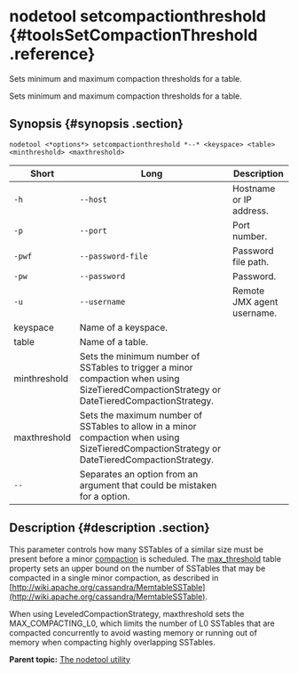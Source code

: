 # nodetool setcompactionthreshold {#toolsSetCompactionThreshold .reference}

Sets minimum and maximum compaction thresholds for a table.

Sets minimum and maximum compaction thresholds for a table.

## Synopsis {#synopsis .section}

```language-bash
nodetool <*options*> setcompactionthreshold *--* <keyspace> <table> <minthreshold> <maxthreshold>
```

|Short|Long|Description|
|-----|----|-----------|
|`-h`|`--host`|Hostname or IP address.|
|`-p`|`--port`|Port number.|
|`-pwf`|`--password-file`|Password file path.|
|`-pw`|`--password`|Password.|
|`-u`|`--username`|Remote JMX agent username.|
|keyspace|Name of a keyspace.|
|table|Name of a table.|
|minthreshold|Sets the minimum number of SSTables to trigger a minor compaction when using SizeTieredCompactionStrategy or DateTieredCompactionStrategy.|
|maxthreshold|Sets the maximum number of SSTables to allow in a minor compaction when using SizeTieredCompactionStrategy or DateTieredCompactionStrategy.|
|`--`|Separates an option from an argument that could be mistaken for a option.|

## Description {#description .section}

This parameter controls how many SSTables of a similar size must be present before a minor [compaction](../dml/dmlHowDataMaintain.md#dml-compaction) is scheduled. The [max\_threshold](/en/cql-oss/3.3/cql/cql_reference/cqlCreateTable.html#compactSubprop__compactionSubpropertiesSTCS) table property sets an upper bound on the number of SSTables that may be compacted in a single minor compaction, as described in [http://wiki.apache.org/cassandra/MemtableSSTable](http://wiki.apache.org/cassandra/MemtableSSTable).

When using LeveledCompactionStrategy, maxthreshold sets the MAX\_COMPACTING\_L0, which limits the number of L0 SSTables that are compacted concurrently to avoid wasting memory or running out of memory when compacting highly overlapping SSTables.

**Parent topic:** [The nodetool utility](../../cassandra/tools/toolsNodetool.md)

